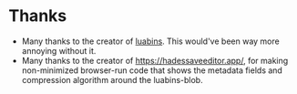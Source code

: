 # Thanks
* Many thanks to the creator of [luabins](https://github.com/zsennenga/luabins_py). This would've been way more annoying without it.
* Many thanks to the creator of https://hadessaveeditor.app/, for making non-minimized browser-run code that shows the metadata fields and compression algorithm around the luabins-blob.
